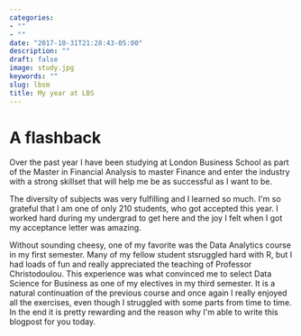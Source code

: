 ```yaml
---
categories:
- ""
- ""
date: "2017-10-31T21:28:43-05:00"
description: ""
draft: false
image: study.jpg
keywords: ""
slug: lbsm
title: My year at LBS
---
```


# A flashback

Over the past year I have been studying at London Business School as part of the Master in Financial Analysis to master Finance and enter the industry with a strong skillset that will help me be as successful as I want to be.

The diversity of subjects was very fulfilling and I learned so much. I'm so grateful that I am one of only 210 students, who got accepted this year. I worked hard during my undergrad to get here and the joy I felt when I got my acceptance letter was amazing.

Without sounding cheesy, one of my favorite was the Data Analytics course in my first semester. Many of my fellow student stsruggled hard with R, but I had loads of fun and really appreciated the teaching of Professor Christodoulou. This experience was what convinced me to select Data Science for Business as one of my electives in my third semester. It is a natural continuation of the previous course and once again I really enjoyed all the exercises, even though I struggled with some parts from time to time. In the end it is pretty rewarding and the reason why I'm able to write this blogpost for you today.
